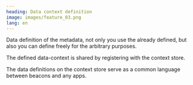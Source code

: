```yaml
---
heading: Data context definition
image: images/feature_03.png
lang: en
---
```

Data definition of the metadata, not only you use the already defined, but also you can define freely for the arbitrary purposes.

The defined data-context is shared by registering with the context store.

The data definitions on the context store serve as a common language between beacons and any apps.

